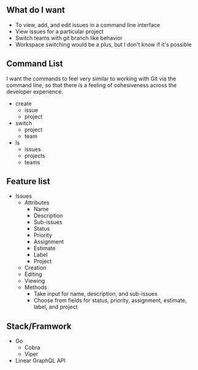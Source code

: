 ## What do I want

- To view, add, and edit issues in a command line interface
- View issues for a particular project
- Switch teams with git branch like behavior
- Workspace switching would be a plus, but I don't know if it's possible

## Command List

I want the commands to feel very similar to working with Git via the command line, so that there is a feeling of cohesiveness across the developer experience.

- create
	- issue
	- project
- switch
	- project
	- team
- ls
	- issues
	- projects
	- teams

## Feature list

- Issues
  - Attributes
    - Name
    - Description
    - Sub-issues
    - Status
    - Priority
    - Assignment
    - Estimate
    - Label
    - Project
  - Creation
  - Editing
  - Viewing
  - Methods
    - Take input for name, description, and sub-issues
    - Choose from fields for status, priority, assignment, estimate, label, and
      project

## Stack/Framwork

- Go
  - Cobra
  - Viper
- Linear GraphQL API
